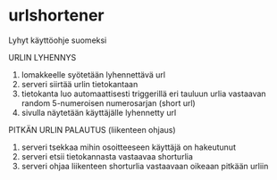 # urlshortener

Lyhyt käyttöohje suomeksi

URLIN LYHENNYS
1) lomakkeelle syötetään lyhennettävä url
2) serveri siirtää urlin tietokantaan
3) tietokanta luo automaattisesti triggerillä eri tauluun urlia vastaavan random 5-numeroisen numerosarjan (short url)
4) sivulla näytetään käyttäjälle lyhennetty url

PITKÄN URLIN PALAUTUS (liikenteen ohjaus)
1) serveri tsekkaa mihin osoitteeseen käyttäjä on hakeutunut
2) serveri etsii tietokannasta vastaavaa shorturlia
3) serveri ohjaa liikenteen shorturlia vastaavaan oikeaan pitkään urliin
